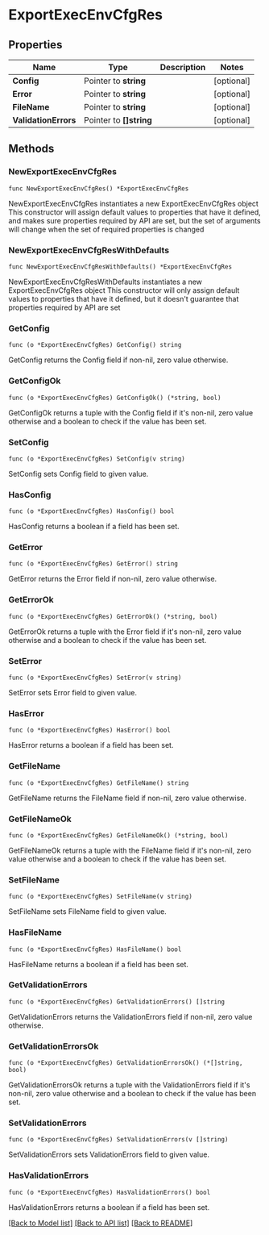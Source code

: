 # ExportExecEnvCfgRes

## Properties

Name | Type | Description | Notes
------------ | ------------- | ------------- | -------------
**Config** | Pointer to **string** |  | [optional] 
**Error** | Pointer to **string** |  | [optional] 
**FileName** | Pointer to **string** |  | [optional] 
**ValidationErrors** | Pointer to **[]string** |  | [optional] 

## Methods

### NewExportExecEnvCfgRes

`func NewExportExecEnvCfgRes() *ExportExecEnvCfgRes`

NewExportExecEnvCfgRes instantiates a new ExportExecEnvCfgRes object
This constructor will assign default values to properties that have it defined,
and makes sure properties required by API are set, but the set of arguments
will change when the set of required properties is changed

### NewExportExecEnvCfgResWithDefaults

`func NewExportExecEnvCfgResWithDefaults() *ExportExecEnvCfgRes`

NewExportExecEnvCfgResWithDefaults instantiates a new ExportExecEnvCfgRes object
This constructor will only assign default values to properties that have it defined,
but it doesn't guarantee that properties required by API are set

### GetConfig

`func (o *ExportExecEnvCfgRes) GetConfig() string`

GetConfig returns the Config field if non-nil, zero value otherwise.

### GetConfigOk

`func (o *ExportExecEnvCfgRes) GetConfigOk() (*string, bool)`

GetConfigOk returns a tuple with the Config field if it's non-nil, zero value otherwise
and a boolean to check if the value has been set.

### SetConfig

`func (o *ExportExecEnvCfgRes) SetConfig(v string)`

SetConfig sets Config field to given value.

### HasConfig

`func (o *ExportExecEnvCfgRes) HasConfig() bool`

HasConfig returns a boolean if a field has been set.

### GetError

`func (o *ExportExecEnvCfgRes) GetError() string`

GetError returns the Error field if non-nil, zero value otherwise.

### GetErrorOk

`func (o *ExportExecEnvCfgRes) GetErrorOk() (*string, bool)`

GetErrorOk returns a tuple with the Error field if it's non-nil, zero value otherwise
and a boolean to check if the value has been set.

### SetError

`func (o *ExportExecEnvCfgRes) SetError(v string)`

SetError sets Error field to given value.

### HasError

`func (o *ExportExecEnvCfgRes) HasError() bool`

HasError returns a boolean if a field has been set.

### GetFileName

`func (o *ExportExecEnvCfgRes) GetFileName() string`

GetFileName returns the FileName field if non-nil, zero value otherwise.

### GetFileNameOk

`func (o *ExportExecEnvCfgRes) GetFileNameOk() (*string, bool)`

GetFileNameOk returns a tuple with the FileName field if it's non-nil, zero value otherwise
and a boolean to check if the value has been set.

### SetFileName

`func (o *ExportExecEnvCfgRes) SetFileName(v string)`

SetFileName sets FileName field to given value.

### HasFileName

`func (o *ExportExecEnvCfgRes) HasFileName() bool`

HasFileName returns a boolean if a field has been set.

### GetValidationErrors

`func (o *ExportExecEnvCfgRes) GetValidationErrors() []string`

GetValidationErrors returns the ValidationErrors field if non-nil, zero value otherwise.

### GetValidationErrorsOk

`func (o *ExportExecEnvCfgRes) GetValidationErrorsOk() (*[]string, bool)`

GetValidationErrorsOk returns a tuple with the ValidationErrors field if it's non-nil, zero value otherwise
and a boolean to check if the value has been set.

### SetValidationErrors

`func (o *ExportExecEnvCfgRes) SetValidationErrors(v []string)`

SetValidationErrors sets ValidationErrors field to given value.

### HasValidationErrors

`func (o *ExportExecEnvCfgRes) HasValidationErrors() bool`

HasValidationErrors returns a boolean if a field has been set.


[[Back to Model list]](../README.md#documentation-for-models) [[Back to API list]](../README.md#documentation-for-api-endpoints) [[Back to README]](../README.md)


